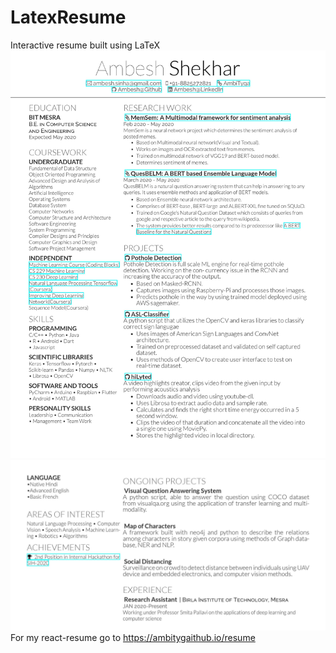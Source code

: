 # LatexResume
Interactive resume built using LaTeX
![Resume.pdf](/fonts/cv1.jpg)
![ResumeNew.pdf](/fonts/cv2.jpg)
For my react-resume go to https://ambitygaithub.io/resume
